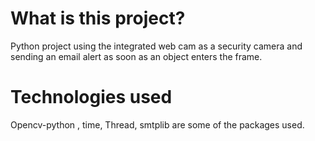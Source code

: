 # What is this project?
Python project using the integrated web cam as a security camera and sending an email alert as soon as an object enters the frame.

# Technologies used
Opencv-python , time, Thread, smtplib are some of the packages used.
